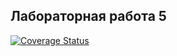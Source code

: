 ## Лабораторная работа 5


[![Coverage Status](https://coveralls.io/repos/github/on1yman/lb5/badge.svg?branch=master)](https://coveralls.io/github/on1yman/lb5?branch=master)


